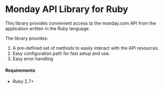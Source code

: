 # Monday API Library for Ruby

This library provides convenient access to the monday.com API from the application written in the Ruby language.

The library provides:

1. A pre-defined set of methods to easily interact with the API resources.
2. Easy configuration path for fast setup and use.
3. Easy error handling

#### Requirements

* Ruby 2.7+
